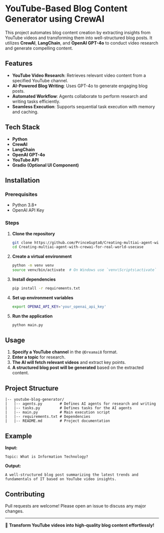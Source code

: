 # YouTube-Based Blog Content Generator using CrewAI

This project automates blog content creation by extracting insights from YouTube videos and transforming them into well-structured blog posts. It utilizes **CrewAI**, **LangChain**, and **OpenAI GPT-4o** to conduct video research and generate compelling content.

## Features
- **YouTube Video Research**: Retrieves relevant video content from a specified YouTube channel.
- **AI-Powered Blog Writing**: Uses GPT-4o to generate engaging blog posts.
- **Automated Workflow**: Agents collaborate to perform research and writing tasks efficiently.
- **Seamless Execution**: Supports sequential task execution with memory and caching.

## Tech Stack
- **Python**
- **CrewAI**
- **LangChain**
- **OpenAI GPT-4o**
- **YouTube API**
- **Gradio (Optional UI Component)**

## Installation

### Prerequisites
- Python 3.8+
- OpenAI API Key

### Steps

1. **Clone the repository**
   ```bash
   git clone https://github.com/PrinceGupta8/Creating-multiai-agent-with-crewai-for-real-world-usecase.git
   cd Creating-multiai-agent-with-crewai-for-real-world-usecase
   ```

2. **Create a virtual environment**
   ```bash
   python -m venv venv
   source venv/bin/activate  # On Windows use `venv\Scripts\activate`
   ```

3. **Install dependencies**
   ```bash
   pip install -r requirements.txt
   ```

4. **Set up environment variables**
   ```bash
   export OPENAI_API_KEY='your_openai_api_key'
   ```

5. **Run the application**
   ```bash
   python main.py
   ```

## Usage

1. **Specify a YouTube channel** in the `@Dreamai8` format.
2. **Enter a topic** for research.
3. **The AI will fetch relevant videos** and extract key points.
4. **A structured blog post will be generated** based on the extracted content.

## Project Structure
```
|-- youtube-blog-generator/
|   |-- agents.py        # Defines AI agents for research and writing
|   |-- tasks.py         # Defines tasks for the AI agents
|   |-- main.py          # Main execution script
|   |-- requirements.txt # Dependencies
|   |-- README.md        # Project documentation
```

## Example

**Input:**
```
Topic: What is Information Technology?
```

**Output:**
```
A well-structured blog post summarizing the latest trends and fundamentals of IT based on YouTube video insights.
```

## Contributing
Pull requests are welcome! Please open an issue to discuss any major changes.

---
🚀 **Transform YouTube videos into high-quality blog content effortlessly!**

